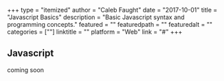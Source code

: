 +++
type = "itemized"
author = "Caleb Faught"
date = "2017-10-01"
title = "Javascript Basics"
description = "Basic Javascript syntax and programming concepts."
featured = ""
featuredpath = ""
featuredalt = ""
categories = [""]
linktitle = ""
platform = "Web"
link = "#"
+++

## Javascript

coming soon
